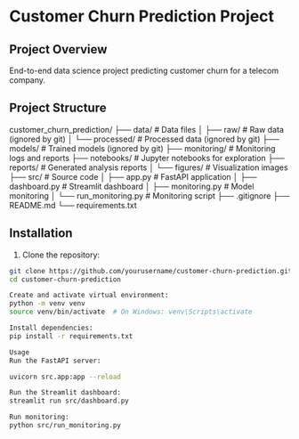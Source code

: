 # Customer Churn Prediction Project

## Project Overview
End-to-end data science project predicting customer churn for a telecom company.

## Project Structure
customer_churn_prediction/
├── data/ # Data files
│ ├── raw/ # Raw data (ignored by git)
│ └── processed/ # Processed data (ignored by git)
├── models/ # Trained models (ignored by git)
├── monitoring/ # Monitoring logs and reports
├── notebooks/ # Jupyter notebooks for exploration
├── reports/ # Generated analysis reports
│ └── figures/ # Visualization images
├── src/ # Source code
│ ├── app.py # FastAPI application
│ ├── dashboard.py # Streamlit dashboard
│ ├── monitoring.py # Model monitoring
│ └── run_monitoring.py # Monitoring script
├── .gitignore
├── README.md
└── requirements.txt

## Installation
1. Clone the repository:
```bash
git clone https://github.com/yourusername/customer-churn-prediction.git
cd customer-churn-prediction

Create and activate virtual environment:
python -m venv venv
source venv/bin/activate  # On Windows: venv\Scripts\activate

Install dependencies:
pip install -r requirements.txt

Usage
Run the FastAPI server:

uvicorn src.app:app --reload

Run the Streamlit dashboard:
streamlit run src/dashboard.py

Run monitoring:
python src/run_monitoring.py


